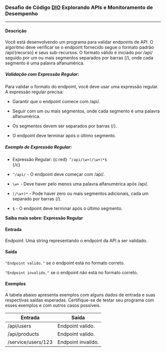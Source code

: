 ### Desafio de Código [DIO](https://web.dio.me/) Explorando APIs e Monitoramento de Desempenho
***

#### Descrição
Você está desenvolvendo um programa para validar endpoints de API. O algoritmo deve verificar se o endpoint 
fornecido segue o formato padrão /api/{recurso} e seus sub-recursos. O formato válido é iniciado por /api/ seguido 
por um ou mais segmentos separados por barras (/), onde cada segmento é uma palavra alfanumérica.

##### Validação com Expressão Regular:

Para validar o formato do endpoint, você deve usar uma expressão regular. A expressão regular precisa:

* Garantir que o endpoint comece com /api/.

* Seguir com um ou mais segmentos, onde cada segmento é uma palavra alfanumérica.

* Os segmentos devem ser separados por barras (/).

* O endpoint deve terminar após o último segmento.

##### Exemplo de Expressão Regular:

* Expressão Regular: {c:red}<code> ^/api/\w+(/\w+)*$ </code>{/c}

* <code>^/api/</code> - O endpoint deve começar com /api/.

* <code>\w+</code> - Deve haver pelo menos uma palavra alfanumérica após /api/.

* <code>(/\w+)*</code> - Pode haver zero ou mais segmentos adicionais, cada um separado por barras (/).

* <code>$</code> - O endpoint deve terminar após o último segmento.

**Saiba mais sobre: Expressão Regular**

#### Entrada
Endpoint: Uma string representando o endpoint da API a ser validado.

#### Saída
<code>"Endpoint valido."</code> se o endpoint está no formato correto.

<code>"Endpoint invalido."</code> se o endpoint não está no formato correto.

#### Exemplos
A tabela abaixo apresenta exemplos com alguns dados de entrada e suas respectivas saídas esperadas. Certifique-se de testar seu programa com esses exemplos e com outros casos possíveis.

Entrada | Saída
--------|------
/api/users | Endpoint valido.
/api/products | Endpoint valido.
/service/users/123 | Endpoint invalido.
